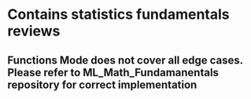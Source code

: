 # Contains statistics fundamentals reviews 

## Functions Mode does not cover all edge cases. Please refer to ML_Math_Fundamanentals repository for correct implementation
